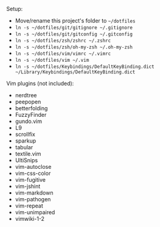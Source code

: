Setup:

- Move/rename this project's folder to `~/dotfiles`
- `ln -s ~/dotfiles/git/gitignore ~/.gitignore`
- `ln -s ~/dotfiles/git/gitconfig ~/.gitconfig`
- `ln -s ~/dotfiles/zsh/zshrc ~/.zshrc`
- `ln -s ~/dotfiles/zsh/oh-my-zsh ~/.oh-my-zsh`
- `ln -s ~/dotfiles/vim/vimrc ~/.vimrc`
- `ln -s ~/dotfiles/vim ~/.vim`
- `ln -s ~/dotfiles/Keybindings/DefaultKeyBinding.dict ~/Library/Keybindings/DefaultKeyBinding.dict`

Vim plugins (not included):

- nerdtree
- peepopen
- betterfolding
- FuzzyFinder
- gundo.vim
- L9
- scrollfix
- sparkup
- tabular
- textile.vim
- UltiSnips
- vim-autoclose
- vim-css-color
- vim-fugitive
- vim-jshint
- vim-markdown
- vim-pathogen
- vim-repeat
- vim-unimpaired
- vimwiki-1-2

